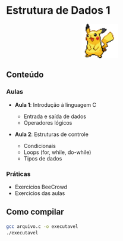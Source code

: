 # Estrutura de Dados 1

<div align="center">
    <img src="https://raw.githubusercontent.com/PokeAPI/sprites/master/sprites/pokemon/versions/generation-v/black-white/animated/25.gif" alt="Pikachu" width="100">
</div>

## Conteúdo

### Aulas

- **Aula 1**: Introdução à linguagem C
  - Entrada e saída de dados
  - Operadores lógicos
  
- **Aula 2**: Estruturas de controle
  - Condicionais
  - Loops (for, while, do-while)
  - Tipos de dados

### Práticas

- Exercícios BeeCrowd
- Exercicios das aulas

## Como compilar

```bash
gcc arquivo.c -o executavel
./executavel
```

##
